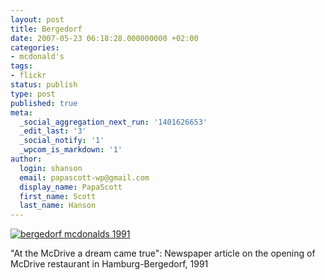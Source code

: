 ```yaml
---
layout: post
title: Bergedorf
date: 2007-05-23 06:18:28.000000000 +02:00
categories:
- mcdonald's
tags:
- flickr
status: publish
type: post
published: true
meta:
  _social_aggregation_next_run: '1401626653'
  _edit_last: '3'
  _social_notify: '1'
  _wpcom_is_markdown: '1'
author:
  login: shanson
  email: papascott-wp@gmail.com
  display_name: PapaScott
  first_name: Scott
  last_name: Hanson
---
```

<p><a href="http://www.flickr.com/photos/papascott/510374606/"><img src="http://www.papascott.de/wordpress/wp-content/uploads/2007/05/bergedorf-mcdonalds-1991.jpg" alt="bergedorf mcdonalds 1991" /></a></p>
<p>"At the McDrive a dream came true": Newspaper article on the opening of McDrive restaurant in Hamburg-Bergedorf, 1991</p>
